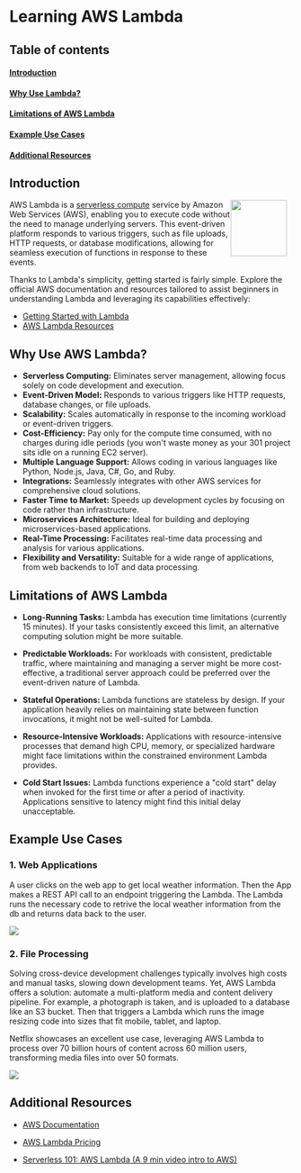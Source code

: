 # Learning AWS Lambda

## Table of contents

#### [Introduction](#Introduction-1)
#### [Why Use Lambda?](#why-use-aws-lambda-1)
#### [Limitations of AWS Lambda](#Limitations_of_AWS_Lambda-1)
#### [Example Use Cases](#example-use-cases-1)
#### [Additional Resources](#Additional-Resources-1)
## Introduction

<img src="https://miro.medium.com/v2/resize:fit:506/1*VKfs2PGyMm5FZfJD72kYCw.png" width="100" height="100" style="float: right; margin-right: 10px;">

AWS Lambda is a [serverless compute](https://en.wikipedia.org/wiki/Serverless_computing) service by Amazon Web Services (AWS), enabling you to execute code without the need to manage underlying servers. This event-driven platform responds to various triggers, such as file uploads, HTTP requests, or database modifications, allowing for seamless execution of functions in response to these events.


Thanks to Lambda's simplicity, getting started is fairly simple. Explore the official AWS documentation and resources tailored to assist beginners in understanding Lambda and leveraging its capabilities effectively:

- [Getting Started with Lambda](https://docs.aws.amazon.com/lambda/latest/dg/getting-started.html)
- [AWS Lambda Resources](https://aws.amazon.com/lambda/resources/?aws-lambda-resources-blog.sort-by=item.additionalFields.createdDate&aws-lambda-resources-blog.sort-order=desc)


## Why Use AWS Lambda?

- **Serverless Computing:** Eliminates server management, allowing focus solely on code development and execution.
- **Event-Driven Model:** Responds to various triggers like HTTP requests, database changes, or file uploads.
- **Scalability:** Scales automatically in response to the incoming workload or event-driven triggers.
- **Cost-Efficiency:** Pay only for the compute time consumed, with no charges during idle periods (you won't waste money as your 301 project sits idle on a running EC2 server).
- **Multiple Language Support:** Allows coding in various languages like Python, Node.js, Java, C#, Go, and Ruby.
- **Integrations:** Seamlessly integrates with other AWS services for comprehensive cloud solutions.
- **Faster Time to Market:** Speeds up development cycles by focusing on code rather than infrastructure.
- **Microservices Architecture:** Ideal for building and deploying microservices-based applications.
- **Real-Time Processing:** Facilitates real-time data processing and analysis for various applications.
- **Flexibility and Versatility:** Suitable for a wide range of applications, from web backends to IoT and data processing.

## Limitations of AWS Lambda 

- **Long-Running Tasks:** Lambda has execution time limitations (currently 15 minutes). If your tasks consistently exceed this limit, an alternative computing solution might be more suitable.

- **Predictable Workloads:** For workloads with consistent, predictable traffic, where maintaining and managing a server might be more cost-effective, a traditional server approach could be preferred over the event-driven nature of Lambda.

- **Stateful Operations:** Lambda functions are stateless by design. If your application heavily relies on maintaining state between function invocations, it might not be well-suited for Lambda.

- **Resource-Intensive Workloads:** Applications with resource-intensive processes that demand high CPU, memory, or specialized hardware might face limitations within the constrained environment Lambda provides.

- **Cold Start Issues:** Lambda functions experience a "cold start" delay when invoked for the first time or after a period of inactivity. Applications sensitive to latency might find this initial delay unacceptable.


## Example Use Cases


### 1. Web Applications

A user clicks on the web app to get local weather information. Then the App makes a REST API call to an endpoint triggering the Lambda. The Lambda runs the necessary code to retrive the local weather information from the db and returns data back to the user. 

<img src="https://d1.awsstatic.com/product-marketing/Lambda/Diagrams/product-page-diagram_Lambda-WebApplications%202.c7f8cf38e12cb1daae9965ca048e10d676094dc1.png">


### 2. File Processing 
Solving cross-device development challenges typically involves high costs and manual tasks, slowing down development teams. Yet, AWS Lambda offers a solution: automate a multi-platform media and content delivery pipeline. For example, a photograph is taken, and is uploaded to a database like an S3 bucket. Then that triggers a Lambda which runs the image resizing code into sizes that fit mobile, tablet, and laptop. 


Netflix showcases an excellent use case, leveraging AWS Lambda to process over 70 billion hours of content across 60 million users, transforming media files into over 50 formats.

<img src="https://d1.awsstatic.com/product-marketing/Lambda/Diagrams/product-page-diagram_Lambda-RealTimeFileProcessing.a59577de4b6471674a540b878b0b684e0249a18c.png">


## Additional Resources

- [AWS Documentation](https://docs.aws.amazon.com/amazondynamodb/latest/developerguide/Introduction.html)

- [AWS Lambda Pricing](https://aws.amazon.com/lambda/pricing/)

- [Serverless 101: AWS Lambda (A 9 min video intro to AWS)](https://aws.amazon.com/lambda/getting-started/)
